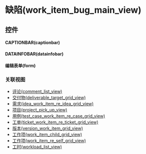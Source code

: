 # 缺陷(work_item_bug_main_view)  <!-- {docsify-ignore-all} -->



## 控件
#### CAPTIONBAR(captionbar)
#### DATAINFOBAR(datainfobar)
#### 编辑表单(form)


### 关联视图
  * [评论(comment_list_view)](app/view/comment_list_view)
  * [交付物(deliverable_target_grid_view)](app/view/deliverable_target_grid_view)
  * [需求(idea_work_item_re_idea_grid_view)](app/view/idea_work_item_re_idea_grid_view)
  * [项目(project_pick_up_view)](app/view/project_pick_up_view)
  * [用例(test_case_work_item_re_case_grid_view)](app/view/test_case_work_item_re_case_grid_view)
  * [工单(ticket_work_item_re_ticket_grid_view)](app/view/ticket_work_item_re_ticket_grid_view)
  * [版本(version_work_item_grid_view)](app/view/version_work_item_grid_view)
  * [工作项(work_item_child_grid_view)](app/view/work_item_child_grid_view)
  * [工作项(work_item_re_self_grid_view)](app/view/work_item_re_self_grid_view)
  * [工时(workload_list_view)](app/view/workload_list_view)

<script>
 const { createApp } = Vue
  createApp({
    data() {
      return {

      }
    }
  }).use(ElementPlus).mount('#app')
</script>